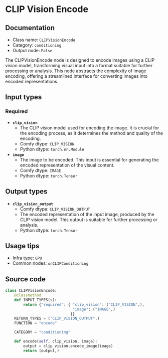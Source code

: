 # CLIP Vision Encode
## Documentation
- Class name: `CLIPVisionEncode`
- Category: `conditioning`
- Output node: `False`

The CLIPVisionEncode node is designed to encode images using a CLIP vision model, transforming visual input into a format suitable for further processing or analysis. This node abstracts the complexity of image encoding, offering a streamlined interface for converting images into encoded representations.
## Input types
### Required
- **`clip_vision`**
    - The CLIP vision model used for encoding the image. It is crucial for the encoding process, as it determines the method and quality of the encoding.
    - Comfy dtype: `CLIP_VISION`
    - Python dtype: `torch.nn.Module`
- **`image`**
    - The image to be encoded. This input is essential for generating the encoded representation of the visual content.
    - Comfy dtype: `IMAGE`
    - Python dtype: `torch.Tensor`
## Output types
- **`clip_vision_output`**
    - Comfy dtype: `CLIP_VISION_OUTPUT`
    - The encoded representation of the input image, produced by the CLIP vision model. This output is suitable for further processing or analysis.
    - Python dtype: `torch.Tensor`
## Usage tips
- Infra type: `GPU`
- Common nodes: `unCLIPConditioning`


## Source code
```python
class CLIPVisionEncode:
    @classmethod
    def INPUT_TYPES(s):
        return {"required": { "clip_vision": ("CLIP_VISION",),
                              "image": ("IMAGE",)
                             }}
    RETURN_TYPES = ("CLIP_VISION_OUTPUT",)
    FUNCTION = "encode"

    CATEGORY = "conditioning"

    def encode(self, clip_vision, image):
        output = clip_vision.encode_image(image)
        return (output,)

```
